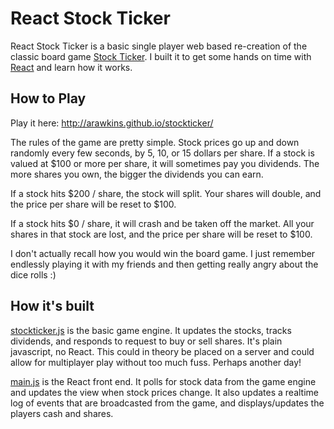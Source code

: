 # React Stock Ticker

React Stock Ticker is a basic single player web based re-creation of the classic board game [Stock Ticker](https://en.wikipedia.org/wiki/Stock_Ticker). I built it to get some hands on time with [React](https://facebook.github.io/react/) and learn how it works.

## How to Play

Play it here: http://arawkins.github.io/stockticker/

The rules of the game are pretty simple. Stock prices go up and down randomly every few seconds, by 5, 10, or 15 dollars per share. If a stock is valued at $100 or more per share, it will sometimes pay you dividends. The more shares you own, the bigger the dividends you can earn.

If a stock hits $200 / share, the stock will split. Your shares will double, and the price per share will be reset to $100.

If a stock hits $0 / share, it will crash and be taken off the market. All your shares in that stock are lost, and the price per share will be reset to $100.

I don't actually recall how you would win the board game. I just remember endlessly playing it with my friends and then getting really angry about the dice rolls :)

## How it's built

[stockticker.js](js/stockticker.js) is the basic game engine. It updates the stocks, tracks dividends, and responds to request to buy or sell shares. It's plain javascript, no React. This could in theory be placed on a server and could allow for multiplayer play without too much fuss. Perhaps another day!

[main.js](js/main.js) is the React front end. It polls for stock data from the game engine and updates the view when stock prices change. It also updates a realtime log of events that are broadcasted from the game, and displays/updates the players cash and shares.
